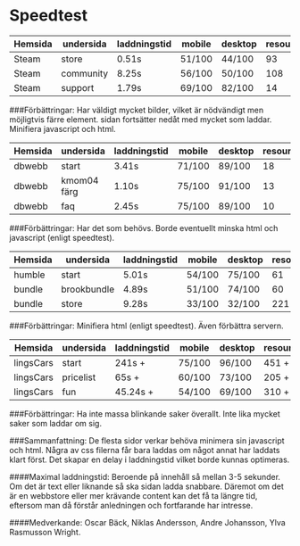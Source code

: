 Speedtest
================

|Hemsida|undersida|laddningstid|mobile |desktop|resources|storlek|
|---------|--------------|-----------|--------|---------|----------|--------|
|Steam  | store          |0.51s      | 51/100|44/100|93          |3071kb|
|Steam  | community |8.25s      | 56/100|50/100|108        |13833kb|
|Steam  | support      |1.79s      | 69/100|82/100|14          |505kb  |

###Förbättringar:
Har väldigt mycket bilder, vilket är nödvändigt men möjligtvis
färre element. sidan fortsätter nedåt med mycket som laddar. Minifiera javascript och html.

|Hemsida|undersida|laddningstid|mobile |desktop|resources|storlek|
|----------|----------|-------------|---------|---------|----------|--------|
|dbwebb | start             |3.41s         | 71/100|89/100|18    |372kb |
|dbwebb | kmom04 färg|1.10s         | 75/100|91/100|13    |556kb  |
|dbwebb | faq               |2.45s         | 75/100|89/100|10   |244kb  |

###Förbättringar:
Har det som behövs. Borde eventuellt minska html och javascript (enligt speedtest).

|Hemsida|undersida|laddningstid|mobile |desktop|resources|storlek|
|---------|--------------|-----------|--------|---------|----------|--------|
|humble | start          |5.01s      | 54/100|75/100 |61         |4293kb|
|bundle  | brookbundle|4.89s      | 51/100|74/100|60         |4332kb|
|bundle  | store           |9.28s      | 33/100|32/100|221       |8689kb|

###Förbättringar:
Minifiera html (enligt speedtest). Även förbättra servern.

|Hemsida|undersida|laddningstid|mobile |desktop|resources|storlek|
|---------|--------------|-----------|--------|---------|----------|--------|
|lingsCars| start         |241s +    | 75/100|96/100|451 +   |18000kb|
|lingsCars| pricelist    |65s +      | 60/100|73/100|205 +    |7690kb|
|lingsCars| fun           |45.24s + | 54/100|69/100|310 +    |7737kb|

###Förbättringar:
Ha inte massa blinkande saker överallt. Inte lika mycket saker som laddar om sig.

###Sammanfattning:
De flesta sidor verkar behöva minimera sin javascript och html. Några av css filerna får bara laddas om något annat har laddats klart först. Det skapar en delay i laddningstid vilket borde kunnas optimeras.

####Maximal laddningstid:
Beroende på innehåll så mellan 3-5 sekunder. Om det är text eller liknande så ska sidan ladda snabbare. Däremot om det är en webbstore eller mer krävande content kan det få ta längre tid, eftersom man då förstår anledningen och fortfarande har intresse.

####Medverkande:
Oscar Bäck, Niklas Andersson, Andre Johansson, Ylva Rasmusson Wright.
